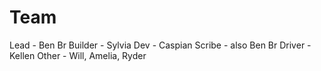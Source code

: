 # Team
Lead - Ben Br
Builder - Sylvia
Dev - Caspian
Scribe - also Ben Br
Driver - Kellen
Other - Will, Amelia, Ryder
